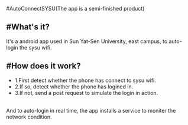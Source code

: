 #AutoConnectSYSU(The app is a semi-finished product)

#What's it?
---
It's a android app used in Sun Yat-Sen University, east campus, to auto-login the sysu wifi.

#How does it work?
---
* 1.First detect whether the phone has connect to sysu wifi.
* 2.If so, detect whether the phone has logined in.
* 3.If not, send a post request to simulate the login in action.
<br/>
And to auto-login in real time, the app installs a service to moniter the network condition.
